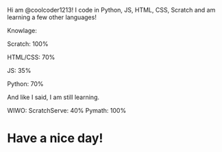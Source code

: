 Hi am @coolcoder1213!
I code in Python, JS, HTML, CSS, Scratch and am learning a few other languages!



Knowlage:

Scratch: 100%

HTML/CSS: 70%

JS: 35%

Python: 70%

And like I said, I am still learning.

WIWO:
ScratchServe: 40%
Pymath: 100%

# Have a nice day!
